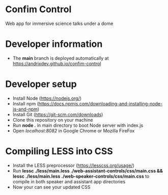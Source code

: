 # Confim Control
Web app for immersive science talks under a dome

# Developer information
* The **main** branch is deployed automatically at https://andrixdev.github.io/confim-control

# Developer setup
* Install Node (https://nodejs.org/)
* Install npm (https://docs.npmjs.com/downloading-and-installing-node-js-and-npm)
* Install Git (https://git-scm.com/downloads)
* Clone this repository on your machine
* Run **node .** in main directory to boot Node server with index.js
* Open *localhost:8082* in Google Chrome or Mozilla FireFox

# Compiling LESS into CSS
* Install the LESS preprocessor (https://lesscss.org/usage/)
* Run **lessc ./less/main.less ./web-assistant-controls/css/main.css && lessc ./less/main.less ./web-speaker-controls/css/main.css** to compile in both speaker and assistant app directories
* Now your can see your updated CSS
